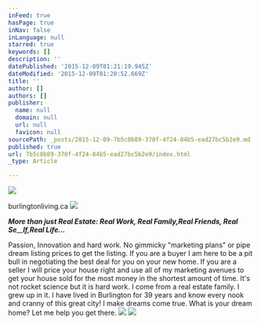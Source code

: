 ```yaml
---
inFeed: true
hasPage: true
inNav: false
inLanguage: null
starred: true
keywords: []
description: ''
datePublished: '2015-12-09T01:21:19.945Z'
dateModified: '2015-12-09T01:20:52.669Z'
title: ''
author: []
authors: []
publisher:
  name: null
  domain: null
  url: null
  favicon: null
sourcePath: _posts/2015-12-09-7b5c8b89-370f-4f24-84b5-ead27bc5b2e9.md
published: true
url: 7b5c8b89-370f-4f24-84b5-ead27bc5b2e9/index.html
_type: Article

---
```

![](https://the-grid-user-content.s3-us-west-2.amazonaws.com/8b0b4dfe-47a4-48f9-9423-00698eaf6ac5.jpg)

burlingtonliving.ca
![](https://the-grid-user-content.s3-us-west-2.amazonaws.com/c601e2d2-c444-437e-b2d8-22db1f71babd.jpg)

_**More t**__**han just Real Estate: Real Work, Real Family,Real Friends, Real S**__**e**__**lf,Real Life...**_

Passion, Innovation and hard work. No gimmicky "marketing plans" or pipe dream listing prices to get the listing. If you are a buyer I am here to be a pit bull in negotiating the best deal for you on your new home. If you are a seller I will price your house right and use all of my marketing avenues to get your house sold for the most money in the shortest amount of time. It's not rocket science but it is hard work. I come from a real estate family. I grew up in it. I have lived in Burlington for 39 years and know every nook and cranny of this great city! I make dreams come true. What is your dream home? Let me help you get there.
![](https://the-grid-user-content.s3-us-west-2.amazonaws.com/af1a930a-57bf-4762-9d47-71219aef3aa7.JPG)
![](https://the-grid-user-content.s3-us-west-2.amazonaws.com/fab808d6-7a82-4150-bc21-7ee9e61a353e.jpg)